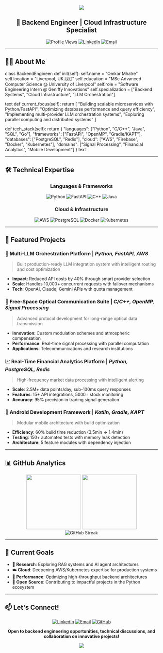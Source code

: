 <div align="center">
  <img src="https://capsule-render.vercel.app/api?type=waving&color=gradient&height=200&section=header&text=Omkar%20Mhatre&fontSize=80&animation=fadeIn" />
</div>

<h2 align="center">🚀 Backend Engineer | Cloud Infrastructure Specialist</h2>

<div align="center">
  
  ![Profile Views](https://komarev.com/ghpvc/?username=yourusername&color=blue)
  [![LinkedIn](https://img.shields.io/badge/LinkedIn-Connect-blue?style=flat&logo=linkedin)](https://linkedin.com/in/yourprofile)
  [![Email](https://img.shields.io/badge/Email-Contact-red?style=flat&logo=gmail)](mailto:Omkarmhatre8291@gmail.com)
  
</div>

---

## 👨‍💻 About Me

class BackendEngineer:
def init(self):
self.name = "Omkar Mhatre"
self.location = "Liverpool, UK 🇬🇧"
self.education = "MSc Advanced Computer Science @ University of Liverpool"
self.role = "Software Engineering Intern @ Geniffy Innovations"
self.specialization = ["Backend Systems", "Cloud Infrastructure", "LLM Orchestration"]

text
def current_focus(self):
    return [
        "Building scalable microservices with Python/FastAPI",
        "Optimizing database performance and query efficiency", 
        "Implementing multi-provider LLM orchestration systems",
        "Exploring parallel computing and distributed systems"
    ]
    
def tech_stack(self):
    return {
        "languages": ["Python", "C/C++", "Java", "SQL", "Go"],
        "frameworks": ["FastAPI", "OpenMP", "Gradle/KAPT"],
        "databases": ["PostgreSQL", "Redis"],
        "cloud": ["AWS", "Firebase", "Docker", "Kubernetes"],
        "domains": ["Signal Processing", "Financial Analytics", "Mobile Development"]
    }
text

---

## 🛠️ Technical Expertise

<div align="center">

### Languages & Frameworks
![Python](https://img.shields.io/badge/Python-Expert-3776AB?style=for-the-badge&logo=python&logoColor=white)
![FastAPI](https://img.shields.io/badge/FastAPI-Advanced-009688?style=for-the-badge&logo=fastapi&logoColor=white)
![C++](https://img.shields.io/badge/C++-Advanced-00599C?style=for-the-badge&logo=c%2B%2B&logoColor=white)
![Java](https://img.shields.io/badge/Java-Intermediate-ED8B00?style=for-the-badge&logo=java&logoColor=white)

### Cloud & Infrastructure  
![AWS](https://img.shields.io/badge/AWS-Advanced-FF9900?style=for-the-badge&logo=amazon-aws&logoColor=white)
![PostgreSQL](https://img.shields.io/badge/PostgreSQL-Expert-316192?style=for-the-badge&logo=postgresql&logoColor=white)
![Docker](https://img.shields.io/badge/Docker-Intermediate-2496ED?style=for-the-badge&logo=docker&logoColor=white)
![Kubernetes](https://img.shields.io/badge/Kubernetes-Learning-326CE5?style=for-the-badge&logo=kubernetes&logoColor=white)

</div>

---

## 🌟 Featured Projects

### 🤖 **Multi-LLM Orchestration Platform** | *Python, FastAPI, AWS*
> Built production-ready LLM integration system with intelligent routing and cost optimization
- **Impact**: Reduced API costs by 40% through smart provider selection
- **Scale**: Handles 10,000+ concurrent requests with failover mechanisms  
- **Tech**: OpenAI, Claude, Gemini APIs with quota management

### 📡 **Free-Space Optical Communication Suite** | *C/C++, OpenMP, Signal Processing*
> Advanced protocol development for long-range optical data transmission
- **Innovation**: Custom modulation schemes and atmospheric compensation
- **Performance**: Real-time signal processing with parallel computation
- **Applications**: Telecommunications and research institutions

### 📈 **Real-Time Financial Analytics Platform** | *Python, PostgreSQL, Redis*  
> High-frequency market data processing with intelligent alerting
- **Scale**: 2.5M+ data points/day, sub-100ms query responses
- **Features**: 15+ API integrations, 5000+ stock monitoring
- **Accuracy**: 95% precision in trading signal generation

### 📱 **Android Development Framework** | *Kotlin, Gradle, KAPT*
> Modular mobile architecture with build optimization
- **Efficiency**: 60% build time reduction (3.5min → 1.4min)  
- **Testing**: 150+ automated tests with memory leak detection
- **Architecture**: 5 feature modules with dependency injection

---

## 📊 GitHub Analytics

<div align="center">

<img height="180em" src="https://github-readme-stats.vercel.app/api?username=yourusername&show_icons=true&theme=algolia&include_all_commits=true&count_private=true"/>
<img height="180em" src="https://github-readme-stats.vercel.app/api/top-langs/?username=yourusername&layout=compact&langs_count=8&theme=algolia"/>

</div>

<div align="center">
  <img src="https://github-readme-streak-stats.herokuapp.com/?user=yourusername&theme=algolia" alt="GitHub Streak" />
</div>

---

## 🎯 Current Goals

- 🔬 **Research**: Exploring RAG systems and AI agent architectures
- ☁️ **Cloud**: Deepening AWS/Kubernetes expertise for production systems  
- 🚀 **Performance**: Optimizing high-throughput backend architectures
- 🤝 **Open Source**: Contributing to impactful projects in the Python ecosystem

---

## 📫 Let's Connect!

<div align="center">

[![LinkedIn](https://img.shields.io/badge/LinkedIn-0077B5?style=for-the-badge&logo=linkedin&logoColor=white)](https://linkedin.com/in/yourprofile)
[![Email](https://img.shields.io/badge/Gmail-D14836?style=for-the-badge&logo=gmail&logoColor=white)](mailto:Omkarmhatre8291@gmail.com)
[![GitHub](https://img.shields.io/badge/GitHub-100000?style=for-the-badge&logo=github&logoColor=white)](https://github.com/yourusername)

**Open to backend engineering opportunities, technical discussions, and collaboration on innovative projects!**

</div>

<div align="center">
  <img src="https://capsule-render.vercel.app/api?type=waving&color=gradient&height=100&section=footer" />
</div>

